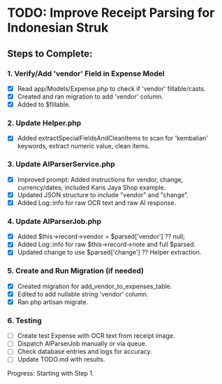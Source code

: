 # TODO: Improve Receipt Parsing for Indonesian Struk

## Steps to Complete:

### 1. Verify/Add 'vendor' Field in Expense Model
- [x] Read app/Models/Expense.php to check if 'vendor' fillable/casts.
- [x] Created and ran migration to add 'vendor' column.
- [x] Added to $fillable.

### 2. Update Helper.php
- [x] Added extractSpecialFieldsAndCleanItems to scan for 'kembalian' keywords, extract numeric value, clean items.

### 3. Update AIParserService.php
- [x] Improved prompt: Added instructions for vendor, change, currency/dates; included Karis Jaya Shop example.
- [x] Updated JSON structure to include "vendor" and "change".
- [x] Added Log::info for raw OCR text and raw AI response.

### 4. Update AIParserJob.php
- [x] Added $this->record->vendor = $parsed['vendor'] ?? null;
- [x] Added Log::info for raw $this->record->note and full $parsed.
- [x] Updated change to use $parsed['change'] ?? Helper extraction.

### 5. Create and Run Migration (if needed)
- [x] Created migration for add_vendor_to_expenses_table.
- [x] Edited to add nullable string 'vendor' column.
- [x] Ran php artisan migrate.

### 6. Testing
- [ ] Create test Expense with OCR text from receipt image.
- [ ] Dispatch AIParserJob manually or via queue.
- [ ] Check database entries and logs for accuracy.
- [ ] Update TODO.md with results.

Progress: Starting with Step 1.
